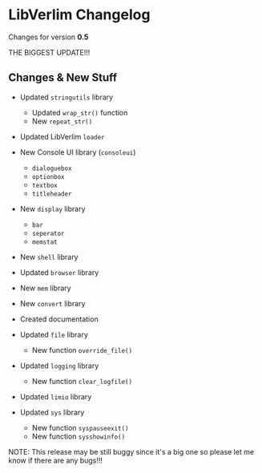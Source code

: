 # LibVerlim Changelog

Changes for version **0.5**

THE BIGGEST UPDATE!!!

## Changes & New Stuff

* Updated `stringutils` library
	+ Updated `wrap_str()` function
	+ New `repeat_str()`

* Updated LibVerlim `loader`

* New  Console UI library (`consoleui`)
	+ `dialoguebox`
	+ `optionbox`
	+ `textbox`
	+ `titleheader`

* New `display` library
	+ `bar`
	+ `seperator`
	+ `memstat`

* New `shell` library
* Updated `browser` library
* New `mem` library
* New `convert` library
* Created documentation

* Updated `file` library
	+ New function `override_file()`

* Updated `logging` library
	+ New function `clear_logfile()`
	
* Updated `limio` library

* Updated `sys` library
	+ New function `syspauseexit()`
	+ New function `sysshowinfo()`

NOTE: This release may be still buggy since it's a big one so please let me know if there are any bugs!!!
